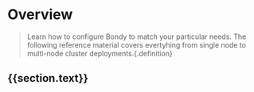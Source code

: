 <script setup>
import { useData } from 'vitepress'
const { theme } = useData()
</script>


# Overview
> Learn how to configure Bondy to match your particular needs. The following reference material covers evertyhing from single node to multi-node cluster deployments.{.definition}



<div v-for="section in theme.sidebar['/reference/configuration']">
    <h2 v-if="section.items.filter(function(item){return item.isFeature}).length > 0">{{section.text}}</h2>
    <Features class="VPHomeFeatures" :features="section.items.filter(function(item){return item.isFeature})"/>
</div>
